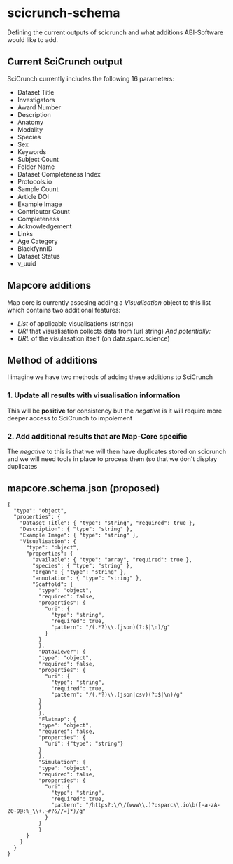 # scicrunch-schema
Defining the current outputs of scicrunch and what additions ABI-Software would like to add. 

## Current SciCrunch output
SciCrunch currently includes the following 16 parameters:
- Dataset Title
- Investigators
- Award Number
- Description
- Anatomy
- Modality
- Species
- Sex
- Keywords
- Subject Count
- Folder Name
- Dataset Completeness Index
- Protocols.io
- Sample Count
- Article DOI
- Example Image
- Contributor Count
- Completeness
- Acknowledgement
- Links
- Age Category
- BlackfynnID
- Dataset Status
- v_uuid


## Mapcore additions
Map core is currently assesing adding a _Visualisation_ object to this list which contains two additional features:
- _List_ of applicable visualisations (strings)
- _URI_ that visualisation collects data from (url string)
_And potentially:_
- _URL_ of the visulasation itself (on data.sparc.science)

## Method of additions
I imagine we have two methods of adding these additions to SciCrunch
### 1. Update all results with visualisation information
This will be **positive** for consistency but the _negative_ is it will require more deeper access to SciCrunch to impolement
### 2. Add additional results that are Map-Core specific
The *negative* to this is that we will then have duplicates stored on scicrunch and we will need tools in place to process them (so that we don't display duplicates

## mapcore.schema.json (proposed)
```
{
  "type": "object",
  "properties": {
    "Dataset Title": { "type": "string", "required": true },
    "Description": { "type": "string" },
    "Example Image": { "type": "string" },
    "Visualisation": {
      "type": "object",
      "properties": {
        "available": { "type": "array", "required": true },
        "species": { "type": "string" }, 
        "organ": { "type": "string" }, 
        "annotation": { "type": "string" }, 
        "Scaffold": {
          "type": "object", 
          "required": false,
          "properties": {
            "uri": {
              "type": "string", 
              "required": true,
              "pattern": "/(.*?)\\.(json)(?:$|\n)/g"
            }
          }
          },
          "DataViewer": {
          "type": "object", 
          "required": false,
          "properties": {
            "uri": {
              "type": "string", 
              "required": true,
              "pattern": "/(.*?)\\.(json|csv)(?:$|\n)/g"
          }
          }
          },
          "Flatmap": {
          "type": "object", 
          "required": false,
          "properties": {
            "uri": {"type": "string"}
          }
          },
          "Simulation": {
          "type": "object", 
          "required": false,
          "properties": {
            "uri": {
              "type": "string", 
              "required": true,
              "pattern": "/https?:\/\/(www\\.)?osparc\\.io\b([-a-zA-Z0-9@:%_\\+.~#?&//=]*)/g"
            }
          }
          }
      }
    }
  }
}
